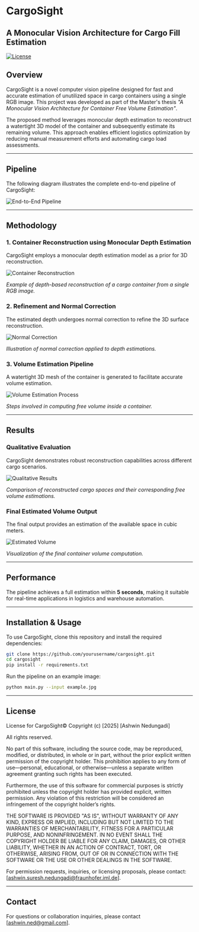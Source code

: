 # CargoSight

## A Monocular Vision Architecture for Cargo Fill Estimation

[![License](https://img.shields.io/badge/license-MIT-blue.svg)](LICENSE)

## Overview
CargoSight is a novel computer vision pipeline designed for fast and accurate estimation of unutilized space in cargo containers using a single RGB image. This project was developed as part of the Master's thesis *"A Monocular Vision Architecture for Container Free Volume Estimation"*.

The proposed method leverages monocular depth estimation to reconstruct a watertight 3D model of the container and subsequently estimate its remaining volume. This approach enables efficient logistics optimization by reducing manual measurement efforts and automating cargo load assessments.

---

## Pipeline

The following diagram illustrates the complete end-to-end pipeline of CargoSight:

![End-to-End Pipeline](assets/e2e-pipeline.png)

---

## Methodology

### **1. Container Reconstruction using Monocular Depth Estimation**
CargoSight employs a monocular depth estimation model as a prior for 3D reconstruction.

![Container Reconstruction](assets/container-recon1.png)

*Example of depth-based reconstruction of a cargo container from a single RGB image.*

### **2. Refinement and Normal Correction**
The estimated depth undergoes normal correction to refine the 3D surface reconstruction.

![Normal Correction](assets/normal_correction1.png)

*Illustration of normal correction applied to depth estimations.*

### **3. Volume Estimation Pipeline**
A watertight 3D mesh of the container is generated to facilitate accurate volume estimation.

![Volume Estimation Process](assets/vol-est-pipeline1.png)

*Steps involved in computing free volume inside a container.*

---

## Results

### **Qualitative Evaluation**
CargoSight demonstrates robust reconstruction capabilities across different cargo scenarios.

![Qualitative Results](assets/qualitative-results.png)

*Comparison of reconstructed cargo spaces and their corresponding free volume estimations.*

### **Final Estimated Volume Output**
The final output provides an estimation of the available space in cubic meters.

![Estimated Volume](assets/estimated-vol.jpg)

*Visualization of the final container volume computation.*

---

## Performance
The pipeline achieves a full estimation within **5 seconds**, making it suitable for real-time applications in logistics and warehouse automation.

---

## Installation & Usage

To use CargoSight, clone this repository and install the required dependencies:
```sh
git clone https://github.com/yourusername/cargosight.git
cd cargosight
pip install -r requirements.txt
```

Run the pipeline on an example image:
```sh
python main.py --input example.jpg
```

---

## License

License for CargoSight©
Copyright (c) [2025] [Ashwin Nedungadi]

All rights reserved.

No part of this software, including the source code, may be reproduced, modified, or distributed, in whole or in part, without the prior explicit written permission of the copyright holder. This prohibition applies to any form of use—personal, educational, or otherwise—unless a separate written agreement granting such rights has been executed.

Furthermore, the use of this software for commercial purposes is strictly prohibited unless the copyright holder has provided explicit, written permission. Any violation of this restriction will be considered an infringement of the copyright holder’s rights.

THE SOFTWARE IS PROVIDED "AS IS", WITHOUT WARRANTY OF ANY KIND, EXPRESS OR IMPLIED, INCLUDING BUT NOT LIMITED TO THE WARRANTIES OF MERCHANTABILITY, FITNESS FOR A PARTICULAR PURPOSE, AND NONINFRINGEMENT. IN NO EVENT SHALL THE COPYRIGHT HOLDER BE LIABLE FOR ANY CLAIM, DAMAGES, OR OTHER LIABILITY, WHETHER IN AN ACTION OF CONTRACT, TORT, OR OTHERWISE, ARISING FROM, OUT OF OR IN CONNECTION WITH THE SOFTWARE OR THE USE OR OTHER DEALINGS IN THE SOFTWARE.

For permission requests, inquiries, or licensing proposals, please contact: [ashwin.suresh.nedungadi@fraunhofer.iml.de].


---

## Contact
For questions or collaboration inquiries, please contact [ashwin.ned@gmail.com].

